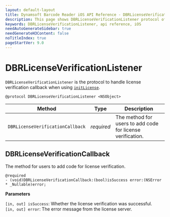 ```yaml
---
layout: default-layout
title: Dynamsoft Barcode Reader iOS API Reference - DBRLicenseVerificationListener
description: This page shows DBRLicenseVerificationListener protocol of Dynamsoft Barcode Reader for iOS SDK.
keywords: DBRLicenseVerificationListener, api reference, iOS
needAutoGenerateSidebar: true
needGenerateH3Content: false
noTitleIndex: true
pageStartVer: 9.0
---
```


# DBRLicenseVerificationListener

`DBRLicenseVerificationListener` is the protocol to handle license verification callback when using [`initLicense`](primary-license.md#initlicense).

```objc
@protocol DBRLicenseVerificationListener <NSObject>
```

| Method | Type | Description |
| ------ | ---- | ----------- |
| `DBRLicenseVerificationCallback` | *required* | The method for users to add code for license verification. |

## DBRLicenseVerificationCallback

The method for users to add code for license verification.

```objc
@required
- (void)DBRLicenseVerificationCallback:(bool)isSuccess error:(NSError * _Nullable)error;
```

**Parameters**

`[in, out] isSuccess`: Whether the license verification was successful.  
`[in, out] error`: The error message from the license server.
